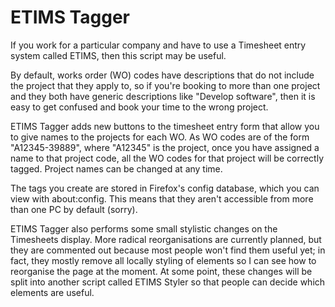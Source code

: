 ETIMS Tagger
============

If you work for a particular company and have to use a Timesheet entry system
called ETIMS, then this script may be useful.

By default, works order (WO) codes have descriptions that do not include the
project that they apply to, so if you're booking to more than one project and
they both have generic descriptions like "Develop software", then it is easy
to get confused and book your time to the wrong project.

ETIMS Tagger adds new buttons to the timesheet entry form that allow you to
give names to the projects for each WO. As WO codes are of the form "A12345-39889",
where "A12345" is the project, once you have assigned a name to that project code,
all the WO codes for that project will be correctly tagged. Project names can
be changed at any time.

The tags you create are stored in Firefox's config database, which you can view
with about:config. This means that they aren't accessible from more than one
PC by default (sorry).

ETIMS Tagger also performs some small stylistic changes on the Timesheets display.
More radical reorganisations are currently planned, but they are commented out
because most people won't find them useful yet; in fact, they mostly remove all
locally styling of elements so I can see how to reorganise the page at the moment.
At some point, these changes will be split into another script called ETIMS Styler
so that people can decide which elements are useful.

